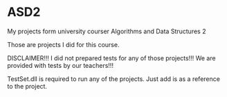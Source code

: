 # ASD2
My projects form university courser Algorithms and Data Structures 2 

Those are projects I did for this course. 

DISCLAIMER!!!
I did not prepared tests for any of those projects!!!
We are provided with tests by our teachers!!!

TestSet.dll is required to run any of the projects.
Just add is as a reference to the project.
